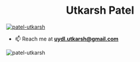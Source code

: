 
<h1 align="center">Utkarsh Patel</h1>


<p align="left"> <a href="https://github.com/ryo-ma/github-profile-trophy"><img src="https://github-profile-trophy.vercel.app/?username=patel-utkarsh" alt="patel-utkarsh" /></a> </p>



- 📫 Reach me at **uydl.utkarsh@gmail.com**




<p><img align="center" src="https://github-readme-stats.vercel.app/api/top-langs?username=patel-utkarsh&show_icons=true&locale=en&layout=compact" alt="patel-utkarsh" /></p>
